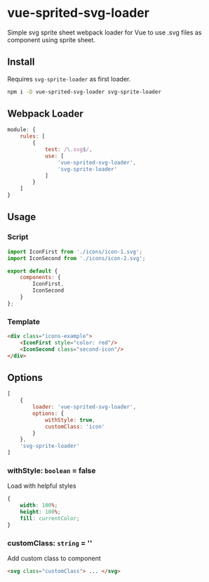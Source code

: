 # vue-sprited-svg-loader
Simple svg sprite sheet webpack loader for Vue to use .svg files as component using sprite sheet.

## Install

Requires `svg-sprite-loader` as first loader.

```bash
npm i -D vue-sprited-svg-loader svg-sprite-loader
```
## Webpack Loader

```js
module: {
    rules: [
        {
            test: /\.svg$/,
            use: [
                'vue-sprited-svg-loader',
                'svg-sprite-loader'
            ]
        }
    ]
}
```

## Usage

### Script
```js
import IconFirst from './icons/icon-1.svg';
import IconSecond from './icons/icon-2.svg';

export default {
    components: {
        IconFirst,
        IconSecond
    }
};
```

### Template
```html
<div class="icons-example">
    <IconFirst style="color: red"/>
    <IconSecond class="second-icon"/>
</div>
```

## Options

```js
[
    {
        loader: 'vue-sprited-svg-loader',
        options: {
            withStyle: true,
            customClass: 'icon'
        }
    },
    'svg-sprite-loader'
]
```

### withStyle: `boolean` = false

Load with helpful styles

```css
{
    width: 100%;
    height: 100%;
    fill: currentColor;
}
```

### customClass: `string` = ''

Add custom class to component

```html
<svg class="customClass"> ... </svg>
```
